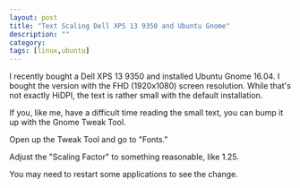 ```yaml
---
layout: post
title: "Text Scaling Dell XPS 13 9350 and Ubuntu Gnome"
description: ""
category: 
tags: [linux,ubuntu]
---
```

I recently bought a Dell XPS 13 9350 and installed Ubuntu Gnome 16.04. I bought the version with the FHD (1920x1080) screen resolution. While that's not exactly HiDPI, the text is rather small with the default installation.

If you, like me, have a difficult time reading the small text, you can bump it up with the Gnome Tweak Tool.

Open up the Tweak Tool and go to "Fonts."

Adjust the "Scaling Factor" to something reasonable, like 1.25.

You may need to restart some applications to see the change.
